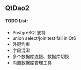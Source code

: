 ## QtDao2
#### TODO List:
- PostgreSQL支持
- union select/join test fail in Qt6
- 外键约束
- 字段混淆
- 多个数据库连接、数据库切换
- 内置数据库管理工具